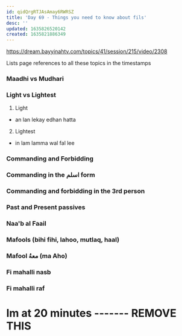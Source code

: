 ```yaml
---
id: qidQrgRTJAsAmay6RWRSZ
title: 'Day 69 - Things you need to know about fils'
desc: ''
updated: 1635826520142
created: 1635821886349
---
```


https://dream.bayyinahtv.com/topics/41/session/215/video/2308

Lists page references to all these topics in the timestamps

### Maadhi vs Mudhari

### Light vs Lightest

1. Light

- an lan lekay edhan hatta

2. Lightest

- in lam lamma wal fal lee

### Commanding and Forbidding

### Commanding in the اسلم form

### Commanding and forbidding in the 3rd person

### Past and Present passives

### Naa'b al Faail

### Mafools (bihi fihi, lahoo, mutlaq, haal)

### Mafool معهُ (ma Aho)

### Fi mahalli nasb

### Fi mahalli raf

# Im at 20 minutes ------- REMOVE THIS
